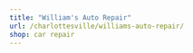 ```yaml
---
title: "William's Auto Repair"
url: /charlottesville/williams-auto-repair/
shop: car repair
---
```


